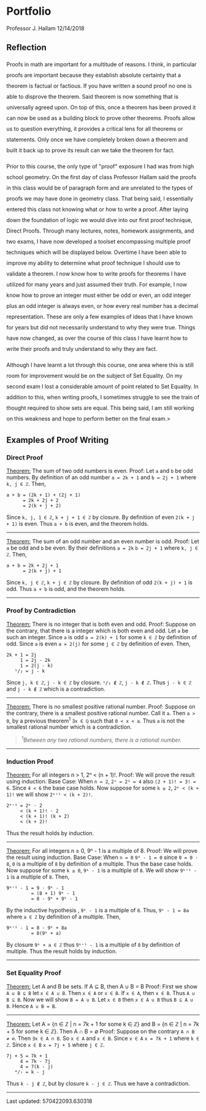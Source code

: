 # Portfolio
Professor J. Hallam
12/14/2018

## Reflection

<p style="line-height:2;">
Proofs in math are important for a multitude of reasons. I think, in particular proofs are important because they establish absolute certainty that a theorem is factual or factious. If you have written a sound proof no one is able to disprove the theorem. Said theorem is now something that is universally agreed upon. On top of this, once a theorem has been proved it can now be used as a building block to prove other theorems. Proofs allow us to question everything, it provides a critical lens for all theorems or statements. Only once we have completely broken down a theorem and built it back up to prove its result can we take the theorem for fact.</p>

<p style="line-height:2;">
Prior to this course, the only type of "proof" exposure I had was from high school geometry. On the first day of class Professor Hallam said the proofs in this class would be of paragraph form and are unrelated to the types of proofs we may have done in geometry class. That being said, I essentially entered this class not knowing what or how to write a proof. After laying down the foundation of logic we would dive into our first proof technique, Direct Proofs. Through many lectures, notes, homework assignments, and two exams, I have now developed a toolset encompassing multiple proof techniques which will be displayed below. Overtime I have been able to improve my ability to determine what proof technique I should use to validate a theorem. I now know how to write proofs for theorems I have utilized for many years and just assumed their truth. For example, I now know how to prove an integer must either be odd or even, an odd integer plus an odd integer is always even, or how every real number has a decimal representation. These are only a few examples of ideas that I have known for years but did not necessarily understand to why they were true. Things have now changed, as over the course of this class I have learnt how to write their proofs and truly understand to why they are fact.</p>

<p style="line-height:2;">
Although I have learnt a lot through this course, one area where this is still room for improvement would be on the subject of Set Equality. On my second exam I lost a considerable amount of point related to Set Equality. In addition to this, when writing proofs, I sometimes struggle to see the train of thought required to show sets are equal. This being said, I am still working on this weakness and hope to perform better on the final exam.></p>

## Examples of Proof Writing

### Direct Proof

<u>Theorem:</u> The sum of two odd numbers is even.
Proof: Let `a` and `b` be odd numbers. By definition of an odd number `a = 2k + 1` and `b = 2j + 1` where `k, j ∈ ℤ`. Then,
```text
a + b = (2k + 1) + (2j + 1)
      = 2k + 2j + 2
      = 2(k + j + 2)
```
Since `k, j, 1 ∈ ℤ`, `k + j + 1 ∈ ℤ` by closure. By definition of even `2(k + j + 1)` is even. Thus `a + b` is even, and the theorem holds.

---

<u>Theorem:</u> The sum of an odd number and an even number is odd.
Proof: Let `a` be odd and `b` be even. By their definitions `a = 2k` `b = 2j + 1` where `k, j ∈ ℤ`. Then,
```text
a + b = 2k + 2j + 1
      = 2(k + j) + 1
```
Since `k, j ∈ ℤ`, `k + j ∈ ℤ` by closure. By definition of odd `2(k + j) + 1` is odd. Thus `a + b` is odd, and the theorem holds.

---

### Proof by Contradiction

<u>Theorem:</u> There is no integer that is both even and odd.
Proof: Suppose on the contrary, that there is a integer which is both even and odd. Let `a` be such an integer. Since `a` is odd `a = 2(k) + 1` for some `k ∈ ℤ` by definition of odd. Since `a` is even `a = 2(j)` for some `j ∈ ℤ` by definition of even. Then,
```text
2k + 1 = 2j
     1 = 2j - 2k
     1 = 2(j - k)
   ¹/₂ = j - k
```
Since `j, k ∈ ℤ`, `j - k ∈ ℤ` by closure. `¹/₂ ∉ ℤ`, `j - k ∉ ℤ`. Thus `j - k ∈ ℤ` and `j - k ∉ ℤ` which is a contradiction.

---

<u>Theorem:</u> There is no smallest positive rational number.
Proof: Suppose on the contrary, there is a smallest positive rational number. Call it `a`. Then `a > 0`, by a previous theorem<sup>1</sup> `∃x ∈ ℚ` such that `0 < x < a`. Thus `a` is not the smallest rational number which is a contradiction.
><sup>1</sup>_Between any two rational numbers, there is a rational number._

---

### Induction Proof

<u>Theorem:</u> For all integers n > 1, 2ⁿ < (n + 1)!.
Proof: We will prove the result using induction.
Base Case: When `n = 2`, `2ⁿ = 2² = 4` also `(2 + 1)! = 3! = 6`. Since `4 < 6` the base case holds.
Now suppose for some `k ≥ 2`, `2ᵏ < (k + 1)!` we will show `2ᵏ⁺¹ < (k + 2)!`.
```text
2ᵏ⁺¹ = 2ᵏ · 2
     < (k + 1)! · 2
     < (k + 1)! (k + 2)
     < (k + 2)!
```
Thus the result holds by induction.

---

<u>Theorem:</u> For all integers n ≥ 0, 9ⁿ - 1 is a multiple of 8.
Proof: We will prove the result using induction.
Base Case: When `n = 0` `9⁰ - 1 = 0` since `0 = 0 · 8`, `0` is a multiple of `8` by definition of a multiple. Thus the base case holds.
Now suppose for some `k ≥ 0`, `9ᵏ - 1` is a multiple of `8`. We will show `9ᵏ⁺¹ - 1` is a multiple of `8`. Then,
```text
9ᵏ⁺¹ - 1 = 9 · 9ᵏ - 1
         = (8 + 1) 9ᵏ - 1
         = 8 · 9ᵏ + 9ᵏ - 1
```
By the inductive hypothesis , `9ᵏ - 1` is a multiple of `8`. Thus, `9ᵏ - 1 = 8a` where `a ∈ ℤ` by definition of a multiple. Then,
```text
9ᵏ⁺¹ - 1 = 8 · 9ᵏ + 8a
	     = 8(9ᵏ + a)
```
By closure `9ᵏ + a ∈ ℤ` thus `9ᵏ⁺¹ - 1` is a multiple of `8` by definition of multiple. Thus the result holds by induction.

---

### Set Equality Proof

<u>Theorem:</u> Let A and B be sets. If A ⊆ B, then A ∪ B = B
Proof: First we show `A ∪ B ⊆ B` let `x ∈ A ∪ B`. Then `x ∈ A` or `x ∈ B`. If `x ∈ A`, then `x ∈ B`. Thus `A ∪ B ⊆ B`. Now we will show `B = A ∪ B`. Let `x ∈ B` then `x ∈ A ∪ B` thus `B ⊆ A ∪ B`. Hence `A ∪ B = B`.

---

<u>Theorem:</u> Let A = {n ∈ ℤ | n = 7k + 1 for some k ∈ ℤ} and B = {n ∈ ℤ | n = 7k + 5 for some k ∈ ℤ}. Then A ∩ B = ∅
Proof: Suppose on the contrary `A ∩ B ≠ ∅`. Then `∃x ∈ A ∩ B`. So `x ∈ A` and `x ∈ B`. Since `x ∈ A` `x = 7k + 1` where `k ∈ ℤ`. Since `x ∈ B` `x = 7j + 5` where `j ∈ ℤ`.
```text
7j + 5 = 7k + 1
     4 = 7k - 7j
     4 = 7(k - j)
   ⁴/₇ = k - j
```
Thus `k - j ∉ ℤ`, but by closure `k - j ∈ ℤ`. Thus we have a contradiction.

---


Last updated: 570422093.630318